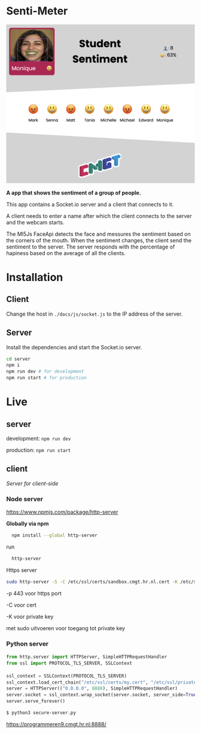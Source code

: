 # Senti-Meter

![Screenshot of the app](screenshot-app.png)

**A app that shows the sentiment of a group of people.**

This app contains a Socket.io server and a client that connects to it.

A client needs to enter a name after which the client connects to the server and the webcam starts.

The Ml5Js FaceApi detects the face and messures the sentiment based on the corners of the mouth. When the sentiment changes, the client send the sentiment to the server. The server responds with the percentage of hapiness based on the average of all the clients.

# Installation

## Client

Change the host in `./docs/js/socket.js` to the IP address of the server.

## Server

Install the dependencies and start the Socket.io server.

```bash
cd server
npm i
npm run dev # for development
npm run start # for production
```

# Live

## server

development: `npm run dev`

production: `npm run start`

## client

*Server for client-side*

### Node server

https://www.npmjs.com/package/http-server

**Globally via npm**
```bash
  npm install --global http-server 
```
run 
```bash
  http-server
```
Https server

```bash
sudo http-server -S -C /etc/ssl/certs/sandbox.cmgt.hr.nl.cert -K /etc/ssl/private/sandbox.cmgt.hr.key -p 443

```

-p 443 voor https port 

-C voor cert

-K voor private key

met sudo uitvoeren voor toegang tot private key

### Python server
```python
from http.server import HTTPServer, SimpleHTTPRequestHandler
from ssl import PROTOCOL_TLS_SERVER, SSLContext

ssl_context = SSLContext(PROTOCOL_TLS_SERVER)
ssl_context.load_cert_chain("/etc/ssl/certs/my.cert", "/etc/ssl/private/my.key")
server = HTTPServer(("0.0.0.0", 8888), SimpleHTTPRequestHandler)
server.socket = ssl_context.wrap_socket(server.socket, server_side=True)
server.serve_forever()
```

```bash
$ python3 secure-server.py
```

https://programmeren9.cmgt.hr.nl:8888/

